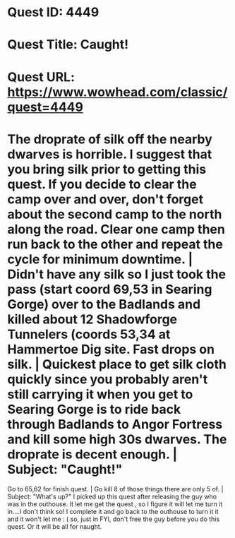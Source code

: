 # Quest ID: 4449
# Quest Title: Caught!
# Quest URL: https://www.wowhead.com/classic/quest=4449
# The droprate of silk off the nearby dwarves is horrible. I suggest that you bring silk prior to getting this quest. If you decide to clear the camp over and over, don't forget about the second camp to the north along the road. Clear one camp then run back to the other and repeat the cycle for minimum downtime. | Didn't have any silk so I just took the pass (start coord 69,53 in Searing Gorge) over to the Badlands and killed about 12 Shadowforge Tunnelers (coords 53,34 at Hammertoe Dig site. Fast drops on silk. | Quickest place to get silk cloth quickly since you probably aren't still carrying it when you get to Searing Gorge is to ride back through Badlands to Angor Fortress and kill some high 30s dwarves. The droprate is decent enough. | Subject: "Caught!"
Go to 65,62 for finish quest. | Go kill 8 of those things there are only 5 of. | Subject: "What's up?"
I picked up this quest after releasing the guy who was in the outhouse. It let me get the quest , so I figure it will let me turn it in....I don't think so! I complete it and go back to the outhouse to turn it it and it won't let me : ( so, just in FYI, don't free the guy before you do this quest. Or it will be all for naught.